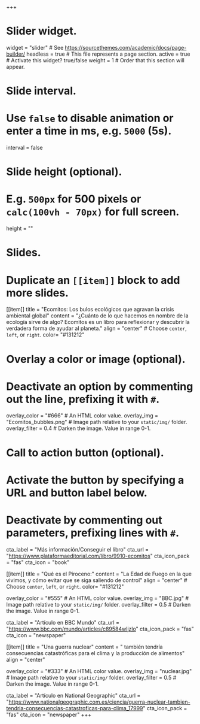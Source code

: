 +++
# Slider widget.
widget = "slider"  # See https://sourcethemes.com/academic/docs/page-builder/
headless = true  # This file represents a page section.
active = true  # Activate this widget? true/false
weight = 1  # Order that this section will appear.

# Slide interval.
# Use `false` to disable animation or enter a time in ms, e.g. `5000` (5s).
interval = false

# Slide height (optional).
# E.g. `500px` for 500 pixels or `calc(100vh - 70px)` for full screen.
height = ""

# Slides.
# Duplicate an `[[item]]` block to add more slides.
[[item]]
  title = "Ecomitos: Los bulos ecológicos que agravan la crisis ambiental global"
  content = "¿Cuánto de lo que hacemos en nombre de la ecología sirve de algo? Ecomitos es un libro para reflexionar y descubrir la verdadera forma de ayudar al planeta."
  align = "center"  # Choose `center`, `left`, or `right`.
  color= "#131212"

  # Overlay a color or image (optional).
  #   Deactivate an option by commenting out the line, prefixing it with `#`.
  overlay_color = "#666"  # An HTML color value.
  overlay_img = "Ecomitos_bubbles.png"  # Image path relative to your `static/img/` folder.
  overlay_filter = 0.4  # Darken the image. Value in range 0-1.

  # Call to action button (optional).
  #   Activate the button by specifying a URL and button label below.
  #   Deactivate by commenting out parameters, prefixing lines with `#`.
  cta_label = "Más información/Conseguir el libro"
  cta_url = "https://www.plataformaeditorial.com/libro/9910-ecomitos"
  cta_icon_pack = "fas"
  cta_icon = "book"

[[item]]
  title = "Qué es el Piroceno:"
  content = "La Edad de Fuego en la que vivimos, y cómo evitar que se siga saliendo de control"
  align = "center"  # Choose `center`, `left`, or `right`.
  color= "#131212"

  overlay_color = "#555"  # An HTML color value.
  overlay_img = "BBC.jpg"  # Image path relative to your `static/img/` folder.
  overlay_filter = 0.5  # Darken the image. Value in range 0-1.
  
  cta_label = "Artículo en BBC Mundo"
  cta_url = "https://www.bbc.com/mundo/articles/c89584wljzlo"
  cta_icon_pack = "fas"
  cta_icon = "newspaper"

[[item]]
  title = "Una guerra nuclear"
  content = " también tendría consecuencias catastróficas para el clima y la producción de alimentos"
  align = "center"

  overlay_color = "#333"  # An HTML color value.
  overlay_img = "nuclear.jpg"  # Image path relative to your `static/img/` folder.
  overlay_filter = 0.5  # Darken the image. Value in range 0-1.
  
  cta_label = "Artículo en National Geographic"
  cta_url = "https://www.nationalgeographic.com.es/ciencia/guerra-nuclear-tambien-tendria-consecuencias-catastroficas-para-clima_17999"
  cta_icon_pack = "fas"
  cta_icon = "newspaper"
+++
